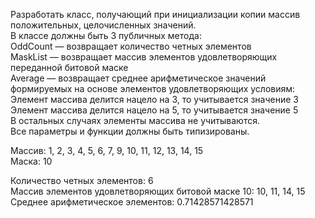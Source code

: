Разработать класс, получающий при инициализации копии массив положительных, целочисленных значений.  
В классе должны быть 3 публичных метода:  
OddCount — возвращает количество четных элементов  
MaskList — возвращает массив элементов удовлетворяющих переданной битовой маске  
Average — возвращает среднее арифметическое значений формируемых на основе элементов удовлетворяющих условиям:  
Элемент массива делится нацело на 3, то учитывается значение 3  
Элемент массива делится нацело на 5, то учитывается значение 5  
В остальных случаях элементы массива не учитываются.  
Все параметры и функции должны быть типизированы.  
  
Массив: 1, 2, 3, 4, 5, 6, 7, 9, 10, 11, 12, 13, 14, 15  
Маска: 10  
  
Количество четных элементов: 6  
Массив элементов удовлетворяющих битовой маске 10: 10, 11, 14, 15  
Среднее арифметическое элементов: 0.71428571428571
